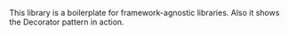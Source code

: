 This library is a boilerplate for framework-agnostic libraries. Also it shows the Decorator pattern in action.